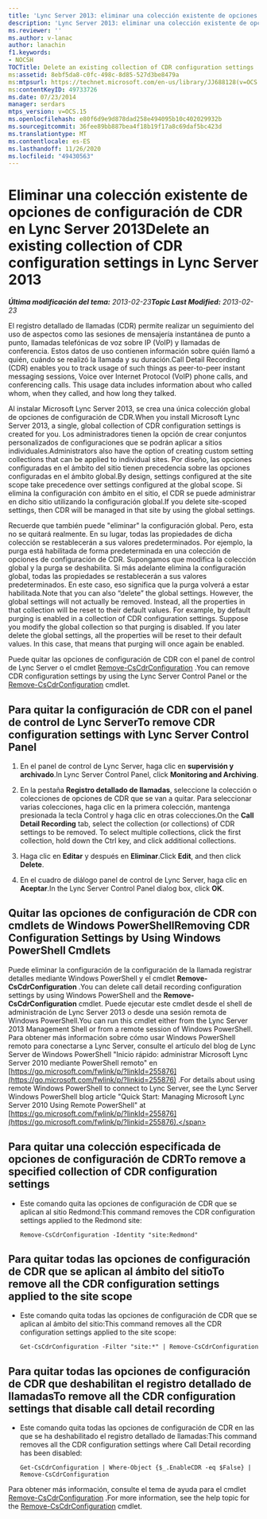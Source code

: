 ```yaml
---
title: 'Lync Server 2013: eliminar una colección existente de opciones de configuración de CDR'
description: 'Lync Server 2013: eliminar una colección existente de opciones de configuración de CDR.'
ms.reviewer: ''
ms.author: v-lanac
author: lanachin
f1.keywords:
- NOCSH
TOCTitle: Delete an existing collection of CDR configuration settings
ms:assetid: 8ebf5da8-c0fc-498c-8d85-527d3be8479a
ms:mtpsurl: https://technet.microsoft.com/en-us/library/JJ688128(v=OCS.15)
ms:contentKeyID: 49733726
ms.date: 07/23/2014
manager: serdars
mtps_version: v=OCS.15
ms.openlocfilehash: e80f6d9e9d878dad258e494095b10c402029932b
ms.sourcegitcommit: 36fee89bb887bea4f18b19f17a8c69daf5bc423d
ms.translationtype: MT
ms.contentlocale: es-ES
ms.lasthandoff: 11/26/2020
ms.locfileid: "49430563"
---
```

# <a name="delete-an-existing-collection-of-cdr-configuration-settings-in-lync-server-2013"></a><span data-ttu-id="dd30f-103">Eliminar una colección existente de opciones de configuración de CDR en Lync Server 2013</span><span class="sxs-lookup"><span data-stu-id="dd30f-103">Delete an existing collection of CDR configuration settings in Lync Server 2013</span></span>

<div data-xmlns="http://www.w3.org/1999/xhtml">

<div class="topic" data-xmlns="http://www.w3.org/1999/xhtml" data-msxsl="urn:schemas-microsoft-com:xslt" data-cs="https://msdn.microsoft.com/">

<div data-asp="https://msdn2.microsoft.com/asp">



</div>

<div id="mainSection">

<div id="mainBody"><span data-ttu-id="dd30f-104">

<span> </span></span><span class="sxs-lookup"><span data-stu-id="dd30f-104">

<span> </span></span></span>

<span data-ttu-id="dd30f-105">_**Última modificación del tema:** 2013-02-23_</span><span class="sxs-lookup"><span data-stu-id="dd30f-105">_**Topic Last Modified:** 2013-02-23_</span></span>

<span data-ttu-id="dd30f-p101">El registro detallado de llamadas (CDR) permite realizar un seguimiento del uso de aspectos como las sesiones de mensajería instantánea de punto a punto, llamadas telefónicas de voz sobre IP (VoIP) y llamadas de conferencia. Estos datos de uso contienen información sobre quién llamó a quién, cuándo se realizó la llamada y su duración.</span><span class="sxs-lookup"><span data-stu-id="dd30f-p101">Call Detail Recording (CDR) enables you to track usage of such things as peer-to-peer instant messaging sessions, Voice over Internet Protocol (VoIP) phone calls, and conferencing calls. This usage data includes information about who called whom, when they called, and how long they talked.</span></span>

<span data-ttu-id="dd30f-108">Al instalar Microsoft Lync Server 2013, se crea una única colección global de opciones de configuración de CDR.</span><span class="sxs-lookup"><span data-stu-id="dd30f-108">When you install Microsoft Lync Server 2013, a single, global collection of CDR configuration settings is created for you.</span></span> <span data-ttu-id="dd30f-109">Los administradores tienen la opción de crear conjuntos personalizados de configuraciones que se podrán aplicar a sitios individuales.</span><span class="sxs-lookup"><span data-stu-id="dd30f-109">Administrators also have the option of creating custom setting collections that can be applied to individual sites.</span></span> <span data-ttu-id="dd30f-110">Por diseño, las opciones configuradas en el ámbito del sitio tienen precedencia sobre las opciones configuradas en el ámbito global.</span><span class="sxs-lookup"><span data-stu-id="dd30f-110">By design, settings configured at the site scope take precedence over settings configured at the global scope.</span></span> <span data-ttu-id="dd30f-111">Si elimina la configuración con ámbito en el sitio, el CDR se puede administrar en dicho sitio utilizando la configuración global.</span><span class="sxs-lookup"><span data-stu-id="dd30f-111">If you delete site-scoped settings, then CDR will be managed in that site by using the global settings.</span></span>

<span data-ttu-id="dd30f-p103">Recuerde que también puede "eliminar" la configuración global. Pero, esta no se quitará realmente. En su lugar, todas las propiedades de dicha colección se restablecerán a sus valores predeterminados. Por ejemplo, la purga está habilitada de forma predeterminada en una colección de opciones de configuración de CDR. Supongamos que modifica la colección global y la purga se deshabilita. Si más adelante elimina la configuración global, todas las propiedades se restablecerán a sus valores predeterminados. En este caso, eso significa que la purga volverá a estar habilitada.</span><span class="sxs-lookup"><span data-stu-id="dd30f-p103">Note that you can also “delete” the global settings. However, the global settings will not actually be removed. Instead, all the properties in that collection will be reset to their default values. For example, by default purging is enabled in a collection of CDR configuration settings. Suppose you modify the global collection so that purging is disabled. If you later delete the global settings, all the properties will be reset to their default values. In this case, that means that purging will once again be enabled.</span></span>

<span data-ttu-id="dd30f-119">Puede quitar las opciones de configuración de CDR con el panel de control de Lync Server o el cmdlet [Remove-CsCdrConfiguration](https://docs.microsoft.com/powershell/module/skype/Remove-CsCdrConfiguration) .</span><span class="sxs-lookup"><span data-stu-id="dd30f-119">You can remove CDR configuration settings by using the Lync Server Control Panel or the [Remove-CsCdrConfiguration](https://docs.microsoft.com/powershell/module/skype/Remove-CsCdrConfiguration) cmdlet.</span></span>

<div>

## <a name="to-remove-cdr-configuration-settings-with-lync-server-control-panel"></a><span data-ttu-id="dd30f-120">Para quitar la configuración de CDR con el panel de control de Lync Server</span><span class="sxs-lookup"><span data-stu-id="dd30f-120">To remove CDR configuration settings with Lync Server Control Panel</span></span>

1.  <span data-ttu-id="dd30f-121">En el panel de control de Lync Server, haga clic en **supervisión y archivado**.</span><span class="sxs-lookup"><span data-stu-id="dd30f-121">In Lync Server Control Panel, click **Monitoring and Archiving**.</span></span>

2.  <span data-ttu-id="dd30f-p104">En la pestaña **Registro detallado de llamadas**, seleccione la colección o colecciones de opciones de CDR que se van a quitar. Para seleccionar varias colecciones, haga clic en la primera colección, mantenga presionada la tecla Control y haga clic en otras colecciones.</span><span class="sxs-lookup"><span data-stu-id="dd30f-p104">On the **Call Detail Recording** tab, select the collection (or collections) of CDR settings to be removed. To select multiple collections, click the first collection, hold down the Ctrl key, and click additional collections.</span></span>

3.  <span data-ttu-id="dd30f-124">Haga clic en **Editar** y después en **Eliminar**.</span><span class="sxs-lookup"><span data-stu-id="dd30f-124">Click **Edit**, and then click **Delete**.</span></span>

4.  <span data-ttu-id="dd30f-125">En el cuadro de diálogo panel de control de Lync Server, haga clic en **Aceptar**.</span><span class="sxs-lookup"><span data-stu-id="dd30f-125">In the Lync Server Control Panel dialog box, click **OK**.</span></span>

</div>

<div>

## <a name="removing-cdr-configuration-settings-by-using-windows-powershell-cmdlets"></a><span data-ttu-id="dd30f-126">Quitar las opciones de configuración de CDR con cmdlets de Windows PowerShell</span><span class="sxs-lookup"><span data-stu-id="dd30f-126">Removing CDR Configuration Settings by Using Windows PowerShell Cmdlets</span></span>

<span data-ttu-id="dd30f-127">Puede eliminar la configuración de la configuración de la llamada registrar detalles mediante Windows PowerShell y el cmdlet **Remove-CsCdrConfiguration** .</span><span class="sxs-lookup"><span data-stu-id="dd30f-127">You can delete call detail recording configuration settings by using Windows PowerShell and the **Remove-CsCdrConfiguration** cmdlet.</span></span> <span data-ttu-id="dd30f-128">Puede ejecutar este cmdlet desde el shell de administración de Lync Server 2013 o desde una sesión remota de Windows PowerShell.</span><span class="sxs-lookup"><span data-stu-id="dd30f-128">You can run this cmdlet either from the Lync Server 2013 Management Shell or from a remote session of Windows PowerShell.</span></span> <span data-ttu-id="dd30f-129">Para obtener más información sobre cómo usar Windows PowerShell remoto para conectarse a Lync Server, consulte el artículo del blog de Lync Server de Windows PowerShell "Inicio rápido: administrar Microsoft Lync Server 2010 mediante PowerShell remoto" en [https://go.microsoft.com/fwlink/p/?linkId=255876](https://go.microsoft.com/fwlink/p/?linkid=255876) .</span><span class="sxs-lookup"><span data-stu-id="dd30f-129">For details about using remote Windows PowerShell to connect to Lync Server, see the Lync Server Windows PowerShell blog article "Quick Start: Managing Microsoft Lync Server 2010 Using Remote PowerShell" at [https://go.microsoft.com/fwlink/p/?linkId=255876](https://go.microsoft.com/fwlink/p/?linkid=255876).</span></span>

<div>

## <a name="to-remove-a-specified-collection-of-cdr-configuration-settings"></a><span data-ttu-id="dd30f-130">Para quitar una colección especificada de opciones de configuración de CDR</span><span class="sxs-lookup"><span data-stu-id="dd30f-130">To remove a specified collection of CDR configuration settings</span></span>

  - <span data-ttu-id="dd30f-131">Este comando quita las opciones de configuración de CDR que se aplican al sitio Redmond:</span><span class="sxs-lookup"><span data-stu-id="dd30f-131">This command removes the CDR configuration settings applied to the Redmond site:</span></span>
    
        Remove-CsCdrConfiguration -Identity "site:Redmond"

</div>

<div>

## <a name="to-remove-all-the-cdr-configuration-settings-applied-to-the-site-scope"></a><span data-ttu-id="dd30f-132">Para quitar todas las opciones de configuración de CDR que se aplican al ámbito del sitio</span><span class="sxs-lookup"><span data-stu-id="dd30f-132">To remove all the CDR configuration settings applied to the site scope</span></span>

  - <span data-ttu-id="dd30f-133">Este comando quita todas las opciones de configuración de CDR que se aplican al ámbito del sitio:</span><span class="sxs-lookup"><span data-stu-id="dd30f-133">This command removes all the CDR configuration settings applied to the site scope:</span></span>
    
        Get-CsCdrConfiguration -Filter "site:*" | Remove-CsCdrConfiguration

</div>

<div>

## <a name="to-remove-all-the-cdr-configuration-settings-that-disable-call-detail-recording"></a><span data-ttu-id="dd30f-134">Para quitar todas las opciones de configuración de CDR que deshabilitan el registro detallado de llamadas</span><span class="sxs-lookup"><span data-stu-id="dd30f-134">To remove all the CDR configuration settings that disable call detail recording</span></span>

  - <span data-ttu-id="dd30f-135">Este comando quita todas las opciones de configuración de CDR en las que se ha deshabilitado el registro detallado de llamadas:</span><span class="sxs-lookup"><span data-stu-id="dd30f-135">This command removes all the CDR configuration settings where Call Detail recording has been disabled:</span></span>
    
        Get-CsCdrConfiguration | Where-Object {$_.EnableCDR -eq $False} | Remove-CsCdrConfiguration

</div>

<span data-ttu-id="dd30f-136">Para obtener más información, consulte el tema de ayuda para el cmdlet [Remove-CsCdrConfiguration](https://docs.microsoft.com/powershell/module/skype/Remove-CsCdrConfiguration) .</span><span class="sxs-lookup"><span data-stu-id="dd30f-136">For more information, see the help topic for the [Remove-CsCdrConfiguration](https://docs.microsoft.com/powershell/module/skype/Remove-CsCdrConfiguration) cmdlet.</span></span>

<span data-ttu-id="dd30f-137"></div>

</div>

<span> </span>

</div>

</div>

</span><span class="sxs-lookup"><span data-stu-id="dd30f-137"></div>

</div>

<span> </span>

</div>

</div>

</span></span></div>


